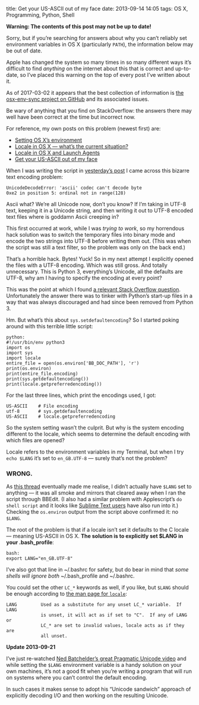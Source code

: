 title: Get your US-ASCII out of my face
date: 2013-09-14 14:05
tags: OS X, Programming, Python, Shell

<div class="flag">
  <p><strong>Warning: The contents of this post may not be up to date!</strong></p>
  <p>Sorry, but if you’re searching for answers about why you can’t reliably set environment variables in OS X (particularly <code>PATH</code>), the information below may be out of date.</p>
  <p>Apple has changed the system so many times in so many different ways it’s difficult to find <em>anything</em> on the internet about this that is correct and up-to-date, so I’ve placed this warning on the top of every post I’ve written about it.</p>
  <p>As of 2017-03-02 it appears that the best collection of information is <a href="https://github.com/ersiner/osx-env-sync">the osx-env-sync project on GitHub</a> and its associated issues.</p>
  <p>Be wary of anything that you find on StackOverflow: the answers there may well have been correct at the time but incorrect now.</p>
  <p>For reference, my own posts on this problem (newest first) are:</p>
  <ul>
    <li><a href="/2017/03/setting-os-xs-environment/">Setting OS X’s environment</a></li>
    <li><a href="/2014/12/locale-in-os-x-whats-the-current-situation/">Locale in OS X — what’s the current situation?</a></li>
    <li><a href="/2014/12/locale-in-os-x-and-launch-agents/">Locale in OS X and Launch Agents</a></li>
    <li><a href="/2013/09/get-your-us-ascii-out-of-my-face/">Get your US-ASCII out of my face</a></li>
  </ul>
</div>

When I was writing the script in [yesterday’s post][solo-diff] I came across this bizarre text encoding problem:

    UnicodeDecodeError: 'ascii' codec can't decode byte
    0xe2 in position 5: ordinal not in range(128)

Ascii what? We’re all Unicode now, don’t you know? If I’m taking in UTF-8 text, keeping it in a Unicode string, and then writing it out to UTF-8 encoded text files where is goddamn Ascii creeping in?

[solo-diff]: /2013/09/solo-diff/

This first occurred at work, while I was *trying to work*, so my horrendous hack solution was to switch the temporary files into binary mode and encode the two strings into UTF-8 before writing them out. (This was when the script was still a text filter, so the problem was only on the back end.)

That’s a horrible hack. Bytes! Yuck! So in my next attempt I explicitly opened the files with a UTF-8 encoding. Which was still gross. And totally unnecessary. This is Python 3, everything’s Unicode, all the defaults are UTF-8, why am I having to specify the encoding at every point?

This was the point at which I found [a relevant Stack Overflow question][so]. Unfortunately the answer there was to tinker with Python’s start-up files in a way that was always discouraged and had since been removed from Python 3.

[so]: http://stackoverflow.com/questions/5981570/encoding-errors-running-python-from-within-bbedit?rq=1

Hm. But what’s this about `sys.setdefaultencoding`? So I started poking around with this terrible little script:

    python:
    #!/usr/bin/env python3
    import os
    import sys
    import locale
    entire_file = open(os.environ['BB_DOC_PATH'], 'r')
    print(os.environ)
    print(entire_file.encoding)
    print(sys.getdefaultencoding())
    print(locale.getpreferredencoding())

For the last three lines, which print the encodings used, I got:

    US-ASCII    # File encoding
    utf-8       # sys.getdefaultencoding
    US-ASCII    # locale.getpreferredencoding

So the system setting wasn’t the culprit. But why is the system encoding different to the locale, which seems to determine the default encoding with which files are opened?

Locale refers to the environment variables in my Terminal, but when I try `echo $LANG` it’s set to `en_GB.UTF-8` — surely that’s not the problem?

### WRONG.

As [this thread][lang] eventually made me realise, I didn’t actually have `$LANG` set to anything — it was all smoke and mirrors that cleared away when I ran the script through BBEdit. (I also had a similar problem with Applescript’s `do shell script` and it looks like [Sublime Text users][sublime] have also run into it.) Checking the `os.environ` output from the script above confirmed it: no `$LANG`.

[lang]: http://www.velocityreviews.com/forums/t695885-print-and-unicode-strings-python-3-1-a.html
[sublime]: http://www.sublimetext.com/forum/viewtopic.php?t=13753

The root of the problem is that if a locale isn’t set it defaults to the C locale — meaning US-ASCII in OS&nbsp;X. **The solution is to explicitly set $LANG in your .bash_profile**:

    bash:
    export LANG="en_GB.UTF-8"

I’ve also got that line in ~/.bashrc for safety, but do bear in mind that *some shells will ignore both* ~/.bash_profile and ~/.bashrc.

You could set the other `LC_*` keywords as well, if you like, but `$LANG` should be enough according to [the man page for `locale`][manlang]:

    LANG         Used as a substitute for any unset LC_* variable.  If LANG
                 is unset, it will act as if set to "C".  If any of LANG or
                 LC_* are set to invalid values, locale acts as if they are
                 all unset.

[manlang]: https://developer.apple.com/library/mac/documentation/Darwin/Reference/ManPages/man1/locale.1.html

<div class="sym-add flag flag-update">
  <p><strong>Update 2013-09-21</strong></p>
  <p>I’ve just re-watched <a href="http://nedbatchelder.com/text/unipain.html">Ned Batchelder’s great Pragmatic Unicode video</a> and while setting the <code>$LANG</code> environment variable is a handy solution on your own machines, it’s not a good fit when you’re writing a program that will run on systems where you can’t control the default encoding.</p>
  <p>In such cases it makes sense to adopt his “Unicode sandwich” approach of explicitly decoding I/O and then working on the resulting Unicode.</p>
</div>
